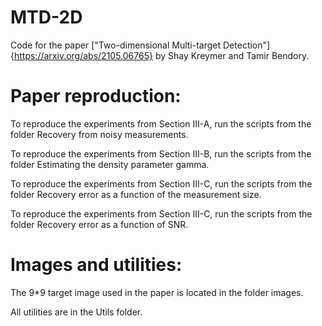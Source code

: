 # MTD-2D
 Code for the paper ["Two-dimensional Multi-target Detection"]{https://arxiv.org/abs/2105.06765} by Shay Kreymer and Tamir Bendory.
 
 # Paper reproduction:
 
 To reproduce the experiments from Section III-A, run the scripts from the folder Recovery from noisy measurements.
 
 To reproduce the experiments from Section III-B, run the scripts from the folder Estimating the density parameter gamma.
 
 To reproduce the experiments from Section III-C, run the scripts from the folder Recovery error as a function of the measurement size.
 
 To reproduce the experiments from Section III-C, run the scripts from the folder Recovery error as a function of SNR.
 
 # Images and utilities:
 
 The 9*9 target image used in the paper is located in the folder images.
 
 All utilities are in the Utils folder.
 
